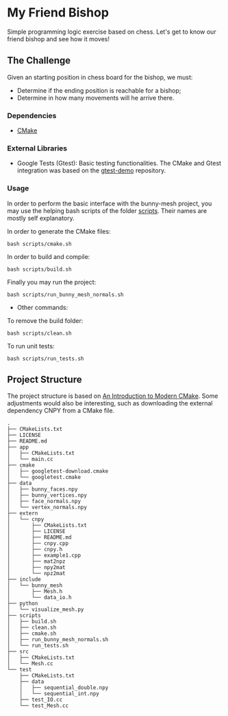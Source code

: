 <!-- File written based on GitHub markdown -->
# My Friend Bishop

Simple programming logic exercise based on chess.
Let's get to know our friend bishop and see how it moves!

## The Challenge

Given an starting position in chess board for the bishop, we must:

- Determine if the ending position is reachable for a bishop;
- Determine in how many movements will he arrive there.

### Dependencies

* [CMake](https://cmake.org)

### External Libraries

* Google Tests (Gtest): Basic testing functionalities. The CMake and Gtest integration was based on the [gtest-demo](https://github.com/bast/gtest-demo) repository.

### Usage

In order to perform the basic interface with the bunny-mesh project, you may use the helping bash scripts of the folder [scripts](scripts/). Their names are mostly self explanatory.

In order to generate the CMake files:

```(bash)
bash scripts/cmake.sh
```

In order to build and compile:

```(bash)
bash scripts/build.sh
```

Finally you may run the project:

```(bash)
bash scripts/run_bunny_mesh_normals.sh
```

* Other commands:

To remove the build folder:

```(bash)
bash scripts/clean.sh
```

To run unit tests:

```(bash)
bash scripts/run_tests.sh
```

## Project Structure

The project structure is based on [An Introduction to Modern CMake](https://cliutils.gitlab.io/modern-cmake/).
Some adjustments would also be interesting, such as downloading the external dependency CNPY from a CMake file.

```
.
├── CMakeLists.txt
├── LICENSE
├── README.md
├── app
│   ├── CMakeLists.txt
│   └── main.cc
├── cmake
│   ├── googletest-download.cmake
│   └── googletest.cmake
├── data
│   ├── bunny_faces.npy
│   ├── bunny_vertices.npy
│   ├── face_normals.npy
│   └── vertex_normals.npy
├── extern
│   └── cnpy
│       ├── CMakeLists.txt
│       ├── LICENSE
│       ├── README.md
│       ├── cnpy.cpp
│       ├── cnpy.h
│       ├── example1.cpp
│       ├── mat2npz
│       ├── npy2mat
│       └── npz2mat
├── include
│   └── bunny_mesh
│       ├── Mesh.h
│       └── data_io.h
├── python
│   └── visualize_mesh.py
├── scripts
│   ├── build.sh
│   ├── clean.sh
│   ├── cmake.sh
│   ├── run_bunny_mesh_normals.sh
│   └── run_tests.sh
├── src
│   ├── CMakeLists.txt
│   └── Mesh.cc
└── test
    ├── CMakeLists.txt
    ├── data
    │   ├── sequential_double.npy
    │   └── sequential_int.npy
    ├── test_IO.cc
    └── test_Mesh.cc
```